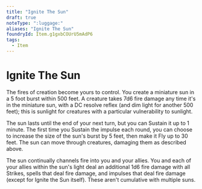 ```yaml
---
title: "Ignite The Sun"
draft: true
noteType: ":luggage:"
aliases: "Ignite The Sun"
foundryId: Item.g1gxbCOUrU5mAdP6
tags:
  - Item
---
```


# Ignite The Sun

The fires of creation become yours to control. You create a miniature sun in a 5 foot burst within 500 feet. A creature takes 7d6 fire damage any time it's in the miniature sun, with a DC resolve reflex (and dim light for another 500 feet); this is sunlight for creatures with a particular vulnerability to sunlight.

The sun lasts until the end of your next turn, but you can Sustain it up to 1 minute. The first time you Sustain the impulse each round, you can choose to increase the size of the sun's burst by 5 feet, then make it Fly up to 30 feet. The sun can move through creatures, damaging them as described above.

The sun continually channels fire into you and your allies. You and each of your allies within the sun's light deal an additional 1d6 fire damage with all Strikes, spells that deal fire damage, and impulses that deal fire damage (except for Ignite the Sun itself). These aren't cumulative with multiple suns.
